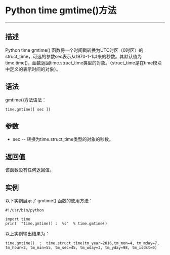 Python time gmtime()方法
======================

* * *

描述
--

Python time gmtime() 函数将一个时间戳转换为UTC时区（0时区）的struct\_time，可选的参数sec表示从1970-1-1以来的秒数。其默认值为time.time()，函数返回time.struct\_time类型的对象。（struct_time是在time模块中定义的表示时间的对象）。

语法
--

gmtime()方法语法：
```
time.gmtime([ sec ])
```
参数
--

*   sec -- 转换为time.struct_time类型的对象的秒数。

返回值
---

该函数没有任何返回值。

实例
--

以下实例展示了 gmtime() 函数的使用方法：
```
#!/usr/bin/python   

import time  
print  "time.gmtime() :  %s"  % time.gmtime()
```
以上实例输出结果为：
```
time.gmtime()  :  time.struct_time(tm_year=2016,tm_mon=4, tm_mday=7, tm_hour=2, tm_min=55, tm_sec=45, tm_wday=3, tm_yday=98, tm_isdst=0)
```